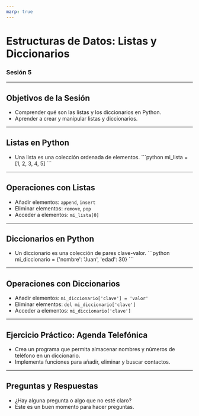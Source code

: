 ```yaml
---
marp: true
---
```


# Estructuras de Datos: Listas y Diccionarios
### Sesión 5

---

## Objetivos de la Sesión
- Comprender qué son las listas y los diccionarios en Python.
- Aprender a crear y manipular listas y diccionarios.

---

## Listas en Python
- Una lista es una colección ordenada de elementos.
\`\`\`python
mi_lista = [1, 2, 3, 4, 5]
\`\`\`

---

## Operaciones con Listas
- Añadir elementos: `append`, `insert`
- Eliminar elementos: `remove`, `pop`
- Acceder a elementos: `mi_lista[0]`

---

## Diccionarios en Python
- Un diccionario es una colección de pares clave-valor.
\`\`\`python
mi_diccionario = {'nombre': 'Juan', 'edad': 30}
\`\`\`

---

## Operaciones con Diccionarios
- Añadir elementos: `mi_diccionario['clave'] = 'valor'`
- Eliminar elementos: `del mi_diccionario['clave']`
- Acceder a elementos: `mi_diccionario['clave']`

---

## Ejercicio Práctico: Agenda Telefónica
- Crea un programa que permita almacenar nombres y números de teléfono en un diccionario.
- Implementa funciones para añadir, eliminar y buscar contactos.

---

## Preguntas y Respuestas
- ¿Hay alguna pregunta o algo que no esté claro?
- Este es un buen momento para hacer preguntas.
